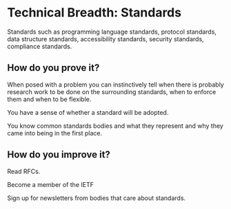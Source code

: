 # Technical Breadth: Standards

Standards such as programming language standards, protocol standards, data structure standards, accessibility standards, security standards, compliance standards.

## How do you prove it?

When posed with a problem you can instinctively tell when there is probably research work to be done on the surrounding standards, when to enforce them and when to be flexible.

You have a sense of whether a standard will be adopted.

You know common standards bodies and what they represent and why they came into being in the first place.

## How do you improve it?

Read RFCs.

Become a member of the IETF

Sign up for newsletters from bodies that care about standards.

